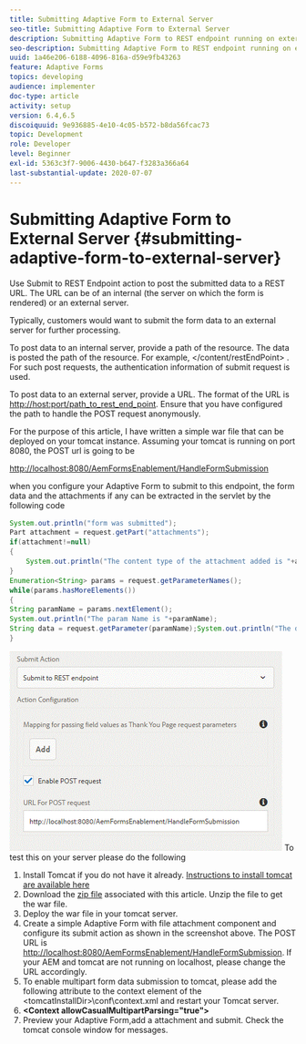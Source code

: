 ```yaml
---
title: Submitting Adaptive Form to External Server
seo-title: Submitting Adaptive Form to External Server
description: Submitting Adaptive Form to REST endpoint running on external server
seo-description: Submitting Adaptive Form to REST endpoint running on external server
uuid: 1a46e206-6188-4096-816a-d59e9fb43263
feature: Adaptive Forms
topics: developing
audience: implementer
doc-type: article
activity: setup
version: 6.4,6.5
discoiquuid: 9e936885-4e10-4c05-b572-b8da56fcac73
topic: Development
role: Developer
level: Beginner
exl-id: 5363c3f7-9006-4430-b647-f3283a366a64
last-substantial-update: 2020-07-07
---
```

# Submitting Adaptive Form to External Server {#submitting-adaptive-form-to-external-server}

Use Submit to REST Endpoint action to post the submitted data to a REST URL. The URL can be of an internal (the server on which the form is rendered) or an external server.

Typically, customers would want to submit the form data to an external server for further processing.

To post data to an internal server, provide a path of the resource. The data is posted the path of the resource. For example, </content/restEndPoint> . For such post requests, the authentication information of submit request is used.

To post data to an external server, provide a URL. The format of the URL is <http://host:port/path_to_rest_end_point>. Ensure that you have configured the path to handle the POST request anonymously.

For the purpose of this article, I have written a simple war file that can be deployed on your tomcat instance. Assuming your tomcat is running on port 8080, the POST url is going to be

<http://localhost:8080/AemFormsEnablement/HandleFormSubmission>

when you configure your Adaptive Form to submit to this endpoint, the form data and the attachments if any can be extracted in the servlet by the following code

```java
System.out.println("form was submitted");
Part attachment = request.getPart("attachments");
if(attachment!=null)
{
    System.out.println("The content type of the attachment added is "+attachment.getContentType());
}
Enumeration<String> params = request.getParameterNames();
while(params.hasMoreElements())
{
String paramName = params.nextElement();
System.out.println("The param Name is "+paramName);
String data = request.getParameter(paramName);System.out.println("The data  is "+data);
}
```

![formsubmission](assets/formsubmission.gif) 
To test this on your server please do the following

1. Install Tomcat if you do not have it already. [Instructions to install tomcat are available here](https://helpx.adobe.com/experience-manager/kt/forms/using/preparing-datasource-for-form-data-model-tutorial-use.html)
1. Download the [zip file](assets/aemformsenablement.zip) associated with this article. Unzip the file to get the war file.
1. Deploy the war file in your tomcat server.
1. Create a simple Adaptive Form with file attachment component and configure its submit action as shown in the screenshot above. The POST URL is <http://localhost:8080/AemFormsEnablement/HandleFormSubmission>. If your AEM and tomcat are not running on localhost, please change the URL accordingly.
1. To enable multipart form data submission to tomcat, please add the following attribute to the context element of the &lt;tomcatInstallDir&gt;\conf\context.xml and restart your Tomcat server.
1. **&lt;Context allowCasualMultipartParsing="true"&gt;**
1. Preview your Adaptive Form,add a attachment and submit. Check the tomcat console window for messages.

